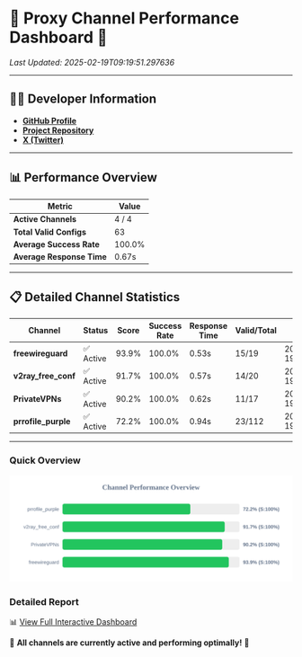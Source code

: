 # 🌟 Proxy Channel Performance Dashboard 🌟

_Last Updated: 2025-02-19T09:19:51.297636_

---

## 👩‍💻 Developer Information

- **[GitHub Profile](https://github.com/4n0nymou3)**  
- **[Project Repository](https://github.com/4n0nymou3/multi-proxy-config-fetcher)**  
- **[X (Twitter)](https://x.com/4n0nymou3)**  

---

## 📊 Performance Overview

| Metric                | Value       |
|-----------------------|-------------|
| **Active Channels**   | 4 / 4       |
| **Total Valid Configs** | 63          |
| **Average Success Rate** | 100.0%      |
| **Average Response Time** | 0.67s       |

---

## 📋 Detailed Channel Statistics

| Channel          | Status     | Score  | Success Rate | Response Time | Valid/Total | Last Success               |
|------------------|------------|--------|--------------|---------------|-------------|----------------------------|
| **freewireguard**  | ✅ Active  | 93.9%  | 100.0% | 0.53s         | 15/19       | 2025-02-19T09:19:51.295792 |
| **v2ray_free_conf**  | ✅ Active  | 91.7%  | 100.0% | 0.57s         | 14/20       | 2025-02-19T09:19:50.083938 |
| **PrivateVPNs**  | ✅ Active  | 90.2%  | 100.0% | 0.62s         | 11/17       | 2025-02-19T09:19:50.737215 |
| **prrofile_purple**  | ✅ Active  | 72.2%  | 100.0% | 0.94s         | 23/112       | 2025-02-19T09:19:49.481548 |

---

### Quick Overview
<div align="center">
  <a href="https://raw.githubusercontent.com/nullluser/NullRepo/refs/heads/main/assets/channel_stats_chart.svg">
    <img src="https://raw.githubusercontent.com/nullluser/NullRepo/refs/heads/main/assets/channel_stats_chart.svg" alt="Source Performance Statistics" width="800">
  </a>
</div>

### Detailed Report
📊 [View Full Interactive Dashboard](https://htmlpreview.github.io/?https://github.com/nullluser/NullRepo/blob/main/assets/performance_report.html)

🎉 **All channels are currently active and performing optimally!** 🎉
